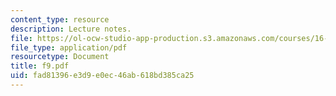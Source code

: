 ```yaml
---
content_type: resource
description: Lecture notes.
file: https://ol-ocw-studio-app-production.s3.amazonaws.com/courses/16-01-unified-engineering-i-ii-iii-iv-fall-2005-spring-2006/fad81396e3d9e0ec46ab618bd385ca25_f9.pdf
file_type: application/pdf
resourcetype: Document
title: f9.pdf
uid: fad81396-e3d9-e0ec-46ab-618bd385ca25
---
```

